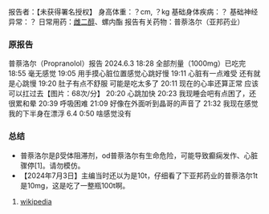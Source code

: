 ﻿报告者：【未获得署名授权】
身高体重：？cm, ？kg
基础身体疾病：？
基础神经异常：？
日常用药：[雌二醇](https://overspeed.wiki/E2/)、螺内酯
报告有关药物：普萘洛尔（亚邦药业）

### 原报告
普萘洛尔（Propranolol）报告
2024.6.3
18:28 全部剂量（1000mg）已吃完
18:55 毫无感觉
19:05 用手摸心脏位置感觉心跳好慢
19:11 心脏有一点难受 还有就是心跳慢
19:20 肚子有点不舒服 可能是吃太多了
20:11 现在的心率还算正常 应该可以扛过去【图片：68次/分】
20:20 心跳加快
20:23 我现睡会吧有点困了，还很累和晕
20:39 呼吸困难
21:09 好像在外面听到晶哥的声音了
21:32 我现在感觉我的下半身在漂浮
6.4 0:50 啥感觉没有

### 总结
- 普萘洛尔是β受体阻滞剂，od普萘洛尔有生命危险，可能导致癫痫发作、心脏骤停[1]。请勿模仿。
- 【2024年7月3日】主编当时还以为是10t，仔细看了下亚邦药业的普萘洛尔1t是10mg，这是吃了一整瓶100t啊。

1.	[wikipedia](https://en.wikipedia.org/wiki/Propranolol#Overdose)

